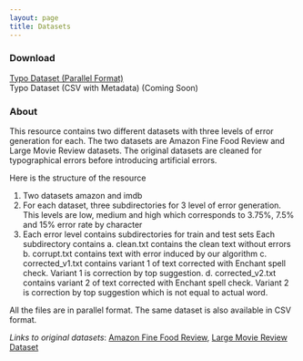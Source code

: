 ```yaml
---
layout: page
title: Datasets
---
```


### Download

[Typo Dataset (Parallel Format)](https://1drv.ms/u/s!AAU3jG1nh6NXlgY)  
Typo Dataset (CSV with Metadata) (Coming Soon)

### About
This resource contains two different datasets with three levels of error generation for each. The two datasets are Amazon Fine Food Review and Large Movie Review datasets. The original datasets are cleaned for typographical errors before introducing artificial errors.

Here is the structure of the resource

  1. Two datasets amazon and imdb
  2. For each dataset, three subdirectories for 3 level of error generation. This levels are low, medium and high which corresponds to 3.75%, 7.5% and 15% error rate by character
  3. Each error level contains subdirectories for train and test sets
  Each subdirectory contains
    a. clean.txt contains the clean text without errors
    b. corrupt.txt contains text with error induced by our algorithm
    c. corrected_v1.txt contains variant 1 of text corrected with Enchant spell check. Variant 1 is correction by top suggestion.
    d. corrected_v2.txt contains variant 2 of text corrected with Enchant spell check. Variant 2 is correction by top suggestion which is not equal to actual word.

All the files are in parallel format.
The same dataset is also available in CSV format.

*Links to original datasets*: 
[Amazon Fine Food Review](https://www.kaggle.com/snap/amazon-fine-food-reviews), 
[Large Movie Review Dataset](https://ai.stanford.edu/~amaas/data/sentiment/)

